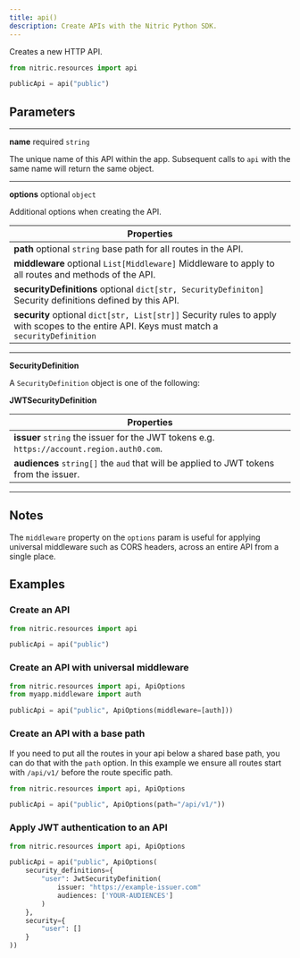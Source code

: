 ```yaml
---
title: api()
description: Create APIs with the Nitric Python SDK.
---
```


Creates a new HTTP API.

```python
from nitric.resources import api

publicApi = api("public")
```

## Parameters

---

**name** required `string`

The unique name of this API within the app. Subsequent calls to `api` with the same name will return the same object.

---

**options** optional `object`

Additional options when creating the API.

| Properties                                                                                                                                 |
| ------------------------------------------------------------------------------------------------------------------------------------------ |
| **path** optional `string` base path for all routes in the API.                                                                            |
| **middleware** optional `List[Middleware]` Middleware to apply to all routes and methods of the API.                                       |
| **securityDefinitions** optional `dict[str, SecurityDefiniton]` Security definitions defined by this API.                                  |
| **security** optional `dict[str, List[str]]` Security rules to apply with scopes to the entire API. Keys must match a `securityDefinition` |

---

**SecurityDefinition**

A `SecurityDefinition` object is one of the following:

**JWTSecurityDefinition**

| Properties                                                                                 |
| ------------------------------------------------------------------------------------------ |
| **issuer** `string` the issuer for the JWT tokens e.g. `https://account.region.auth0.com`. |
| **audiences** `string[]` the `aud` that will be applied to JWT tokens from the issuer.     |

---

## Notes

The `middleware` property on the `options` param is useful for applying universal middleware such as CORS headers, across an entire API from a single place.

## Examples

### Create an API

```python
from nitric.resources import api

publicApi = api("public")
```

### Create an API with universal middleware

```python
from nitric.resources import api, ApiOptions
from myapp.middleware import auth

publicApi = api("public", ApiOptions(middleware=[auth]))
```

### Create an API with a base path

If you need to put all the routes in your api below a shared base path, you can do that with the `path` option. In this example we ensure all routes start with `/api/v1/` before the route specific path.

```python
from nitric.resources import api, ApiOptions

publicApi = api("public", ApiOptions(path="/api/v1/"))
```

### Apply JWT authentication to an API

```python
from nitric.resources import api, ApiOptions

publicApi = api("public", ApiOptions(
    security_definitions={
        "user": JwtSecurityDefinition(
            issuer: "https://example-issuer.com"
            audiences: ['YOUR-AUDIENCES']
        )
    },
    security={
        "user": []
    }
))
```
